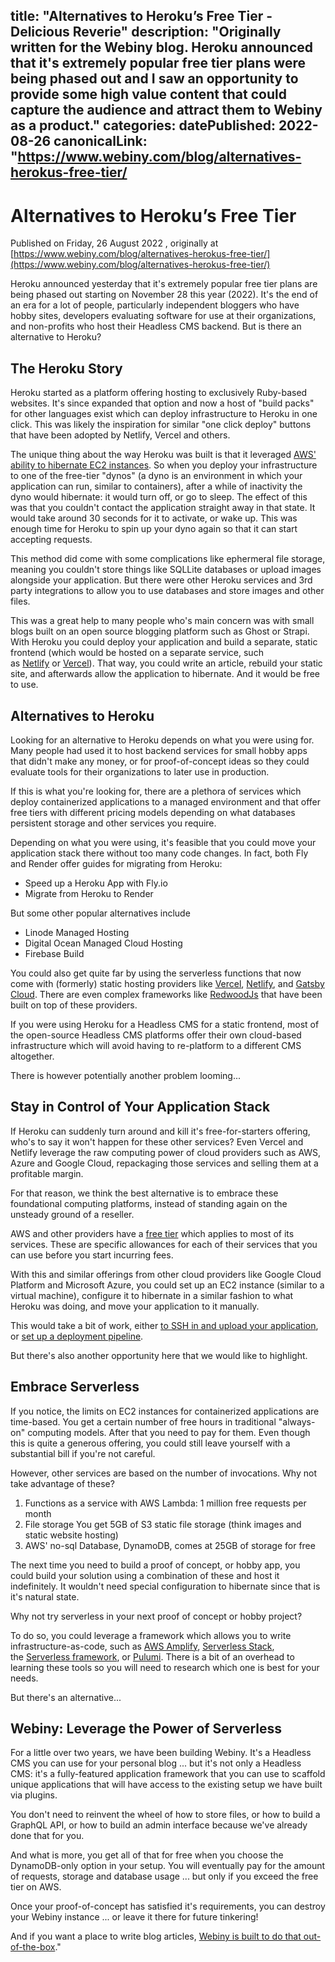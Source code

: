 title: "Alternatives to Heroku’s Free Tier - Delicious Reverie"
description: "Originally written for the Webiny blog. Heroku announced that it's extremely popular free tier plans were being phased out and I saw an opportunity to provide some high value content that could capture the audience and attract them to Webiny as a product."
categories:
datePublished: 2022-08-26
canonicalLink: "https://www.webiny.com/blog/alternatives-herokus-free-tier/
---
# Alternatives to Heroku’s Free Tier

Published on Friday, 26 August 2022 , originally at [https://www.webiny.com/blog/alternatives-herokus-free-tier/](https://www.webiny.com/blog/alternatives-herokus-free-tier/)

Heroku announced yesterday that it's extremely popular free tier plans are being phased out starting on November 28 this year (2022). It's the end of an era for a lot of people, particularly independent bloggers who have hobby sites, developers evaluating software for use at their organizations, and non-profits who host their Headless CMS backend. But is there an alternative to Heroku?

## The Heroku Story

Heroku started as a platform offering hosting to exclusively Ruby-based websites. It's since expanded that option and now a host of "build packs" for other languages exist which can deploy infrastructure to Heroku in one click. This was likely the inspiration for similar "one click deploy" buttons that have been adopted by Netlify, Vercel and others.

The unique thing about the way Heroku was built is that it leveraged [AWS' ability to hibernate EC2 instances](https://docs.aws.amazon.com/AWSEC2/latest/UserGuide/Hibernate.html). So when you deploy your infrastructure to one of the free-tier "dynos" (a dyno is an environment in which your application can run, similar to containers), after a while of inactivity the dyno would hibernate: it would turn off, or go to sleep. The effect of this was that you couldn't contact the application straight away in that state. It would take around 30 seconds for it to activate, or wake up. This was enough time for Heroku to spin up your dyno again so that it can start accepting requests.

This method did come with some complications like ephermeral file storage, meaning you couldn't store things like SQLLite databases or upload images alongside your application. But there were other Heroku services and 3rd party integrations to allow you to use databases and store images and other files.

This was a great help to many people who's main concern was with small blogs built on an open source blogging platform such as Ghost or Strapi. With Heroku you could deploy your application and build a separate, static frontend (which would be hosted on a separate service, such as [Netlify](https://www.netlify.com/) or [Vercel](https://vercel.com/)). That way, you could write an article, rebuild your static site, and afterwards allow the application to hibernate. And it would be free to use.

## Alternatives to Heroku

Looking for an alternative to Heroku depends on what you were using for. Many people had used it to host backend services for small hobby apps that didn't make any money, or for proof-of-concept ideas so they could evaluate tools for their organizations to later use in production.

If this is what you're looking for, there are a plethora of services which deploy containerized applications to a managed environment and that offer free tiers with different pricing models depending on what databases persistent storage and other services you require.

Depending on what you were using, it's feasible that you could move your application stack there without too many code changes. In fact, both Fly and Render offer guides for migrating from Heroku:

-   Speed up a Heroku App with Fly.io
-   Migrate from Heroku to Render

But some other popular alternatives include

-   Linode Managed Hosting
-   Digital Ocean Managed Cloud Hosting
-   Firebase Build

You could also get quite far by using the serverless functions that now come with (formerly) static hosting providers like [Vercel](https://vercel.com/docs/concepts/functions/serverless-functions), [Netlify](https://www.netlify.com/products/functions/), and [Gatsby Cloud](https://www.gatsbyjs.com/products/cloud/hosting). There are even complex frameworks like [RedwoodJs](https://redwoodjs.com/) that have been built on top of these providers.

If you were using Heroku for a Headless CMS for a static frontend, most of the open-source Headless CMS platforms offer their own cloud-based infrastructure which will avoid having to re-platform to a different CMS altogether.

There is however potentially another problem looming...

## Stay in Control of Your Application Stack

If Heroku can suddenly turn around and kill it's free-for-starters offering, who's to say it won't happen for these other services? Even Vercel and Netlify leverage the raw computing power of cloud providers such as AWS, Azure and Google Cloud, repackaging those services and selling them at a profitable margin.

For that reason, we think the best alternative is to embrace these foundational computing platforms, instead of standing again on the unsteady ground of a reseller.

AWS and other providers have a [free tier](https://aws.amazon.com/free/?all-free-tier.sort-by=item.additionalFields.SortRank&all-free-tier.sort-order=asc&awsf.Free%20Tier%20Types=*all&awsf.Free%20Tier%20Categories=*all) which applies to most of its services. These are specific allowances for each of their services that you can use before you start incurring fees.

With this and similar offerings from other cloud providers like Google Cloud Platform and Microsoft Azure, you could set up an EC2 instance (similar to a virtual machine), configure it to hibernate in a similar fashion to what Heroku was doing, and move your application to it manually.

This would take a bit of work, either [to SSH in and upload your application](https://docs.aws.amazon.com/AWSEC2/latest/UserGuide/AccessingInstancesLinux.html), or [set up a deployment pipeline](https://aws.amazon.com/getting-started/hands-on/set-up-ci-cd-pipeline/).

But there's also another opportunity here that we would like to highlight.

## Embrace Serverless

If you notice, the limits on EC2 instances for containerized applications are time-based. You get a certain number of free hours in traditional "always-on" computing models. After that you need to pay for them. Even though this is quite a generous offering, you could still leave yourself with a substantial bill if you're not careful.

However, other services are based on the number of invocations. Why not take advantage of these?

1.  Functions as a service with AWS Lambda: 1 million free requests per month
2.  File storage You get 5GB of S3 static file storage (think images and static website hosting)
3.  AWS' no-sql Database, DynamoDB, comes at 25GB of storage for free

The next time you need to build a proof of concept, or hobby app, you could build your solution using a combination of these and host it indefinitely. It wouldn't need special configuration to hibernate since that is it's natural state.

Why not try serverless in your next proof of concept or hobby project?

To do so, you could leverage a framework which allows you to write infrastructure-as-code, such as [AWS Amplify](https://aws.amazon.com/amplify/), [Serverless Stack](https://sst.dev/), the [Serverless framework](https://www.serverless.com/), or [Pulumi](https://www.pulumi.com/). There is a bit of an overhead to learning these tools so you will need to research which one is best for your needs.

But there's an alternative...

## Webiny: Leverage the Power of Serverless

For a little over two years, we have been building Webiny. It's a Headless CMS you can use for your personal blog ... but it's not only a Headless CMS: it's a fully-featured application framework that you can use to scaffold unique applications that will have access to the existing setup we have built via plugins.

You don't need to reinvent the wheel of how to store files, or how to build a GraphQL API, or how to build an admin interface because we've already done that for you.

And what is more, you get all of that for free when you choose the DynamoDB-only option in your setup. You will eventually pay for the amount of requests, storage and database usage ... but only if you exceed the free tier on AWS.

Once your proof-of-concept has satisfied it's requirements, you can destroy your Webiny instance ... or leave it there for future tinkering!

And if you want a place to write blog articles, [Webiny is built to do that out-of-the-box](https://www.webiny.com/enterprise-serverless-cms/headless-cms)."